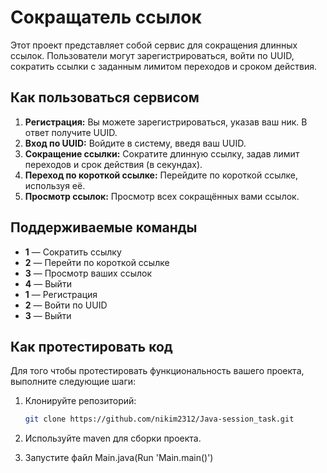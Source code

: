 # Сокращатель ссылок

Этот проект представляет собой сервис для сокращения длинных ссылок. Пользователи могут зарегистрироваться, войти по UUID, сократить ссылки с заданным лимитом переходов и сроком действия.

## Как пользоваться сервисом

1. **Регистрация:** Вы можете зарегистрироваться, указав ваш ник. В ответ получите UUID.
2. **Вход по UUID:** Войдите в систему, введя ваш UUID.
3. **Сокращение ссылки:** Сократите длинную ссылку, задав лимит переходов и срок действия (в секундах).
4. **Переход по короткой ссылке:** Перейдите по короткой ссылке, используя её.
5. **Просмотр ссылок:** Просмотр всех сокращённых вами ссылок.

## Поддерживаемые команды

- **1** — Сократить ссылку
- **2** — Перейти по короткой ссылке
- **3** — Просмотр ваших ссылок
- **4** — Выйти
- **1** — Регистрация
- **2** — Войти по UUID
- **3** — Выйти

## Как протестировать код

Для того чтобы протестировать функциональность вашего проекта, выполните следующие шаги:

1. Клонируйте репозиторий:
   ```bash
   git clone https://github.com/nikim2312/Java-session_task.git
2. Используйте maven для сборки проекта.

3. Запустите файл Main.java(Run 'Main.main()')

